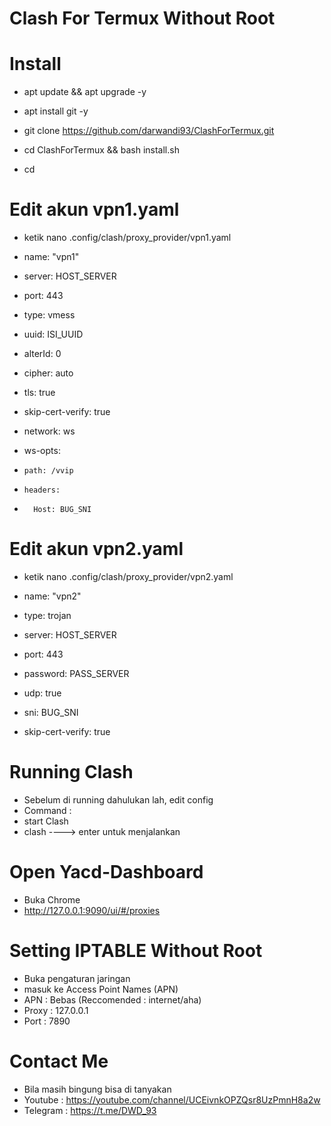 # Clash For Termux Without Root

# Install
- apt update && apt upgrade -y

- apt install git -y

- git clone https://github.com/darwandi93/ClashForTermux.git

- cd ClashForTermux && bash install.sh

- cd

# Edit akun vpn1.yaml
- ketik nano .config/clash/proxy_provider/vpn1.yaml

-   name: "vpn1"
-   server: HOST_SERVER
-   port: 443
-   type: vmess
-   uuid: ISI_UUID
-   alterId: 0
-   cipher: auto
-   tls: true
-   skip-cert-verify: true
-   network: ws
-   ws-opts:
-     path: /vvip
-     headers:
-       Host: BUG_SNI
    
# Edit akun vpn2.yaml
- ketik nano .config/clash/proxy_provider/vpn2.yaml

-   name: "vpn2"
-   type: trojan
-   server: HOST_SERVER
-   port: 443
-   password: PASS_SERVER
-   udp: true
-   sni: BUG_SNI
-   skip-cert-verify: true
    
# Running Clash
- Sebelum di running dahulukan lah, edit config
- Command :
- start Clash
- clash ----> enter untuk menjalankan

# Open Yacd-Dashboard
- Buka Chrome
- http://127.0.0.1:9090/ui/#/proxies

# Setting IPTABLE Without Root
- Buka pengaturan jaringan
- masuk ke Access Point Names (APN)
- APN : Bebas (Reccomended : internet/aha)
- Proxy : 127.0.0.1
- Port : 7890

# Contact Me
- Bila masih bingung bisa di tanyakan 
- Youtube  : https://youtube.com/channel/UCEivnkOPZQsr8UzPmnH8a2w
- Telegram : https://t.me/DWD_93
